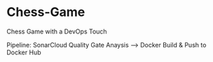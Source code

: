 # Chess-Game
Chess Game with a DevOps Touch

Pipeline:
SonarCloud Quality Gate Anaysis --> Docker Build & Push to Docker Hub
